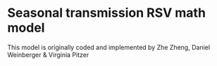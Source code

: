 # Seasonal transmission RSV math model

This model is originally coded and implemented by Zhe Zheng, Daniel Weinberger & Virginia Pitzer
